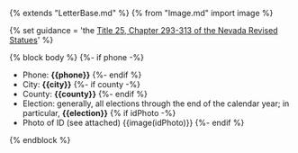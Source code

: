 {% extends "LetterBase.md" %}
{% from "Image.md" import image %}

{% set guidance = 'the [Title 25, Chapter 293-313 of the Nevada Revised Statues](https://www.leg.state.nv.us/NRS/NRS-293.html)' %}

{% block body %}
{%- if phone -%}
- Phone: **{{phone}}**
{%- endif %}
- City: **{{city}}**
{%- if county -%}
- County: **{{county}}**
{%- endif %}
- Election: generally, all elections through the end of the calendar year; in particular, **{{election}}**
{% if idPhoto -%}
- Photo of ID (see attached)
{{image(idPhoto)}}
{%- endif %}

{% endblock %}
